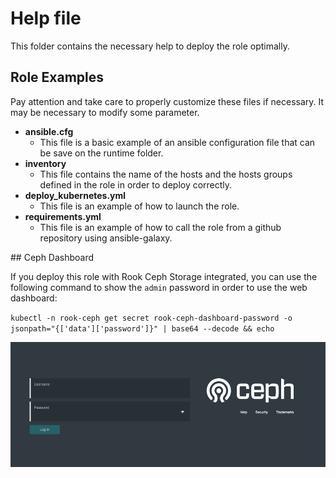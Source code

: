 # Help file

This folder contains the necessary help to deploy the role optimally.

## Role Examples

Pay attention and take care to properly customize these files if necessary. It may be necessary to modify some parameter.

- **ansible.cfg**
  - This file is a basic example of an ansible configuration file that can be save on the runtime folder.
- **inventory**
  - This file contains the name of the hosts and the hosts groups defined in the role in order to deploy correctly.
- **deploy_kubernetes.yml**
  - This file is an example of how to launch the role.
- **requirements.yml**
  - This file is an example of how to call the role from a github repository using ansible-galaxy.

## Ceph Dashboard

If you deploy this role with Rook Ceph Storage integrated, you can use the following command to show the `admin` password in order to use the web dashboard:

`kubectl -n rook-ceph get secret rook-ceph-dashboard-password -o jsonpath="{['data']['password']}" | base64 --decode && echo`

<p align="center">
  <img width="600" height="200" src="ceph_dashboard.png">
</p>
